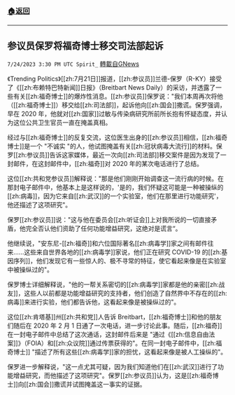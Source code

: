 ###  [:house:返回](README.md)
---


## 参议员保罗将福奇博士移交司法部起诉
`7/24/2023 3:30 PM UTC Spirit_` [轉載自GNews](https://gnews.org/articles/1484055)




《Trending Politics》[[zh:7月21日]]报道，[[zh:参议员]]兰德-保罗（R-KY）接受了《[[zh:布赖特巴特新闻]]日报》（Breitbart News Daily）的采访，并透露了一些有关[[zh:福奇博士]]的爆炸性消息。[[zh:参议员]]保罗说："我们本周再次将他（[[zh:福奇博士]]）移交给[[zh:司法部]]，起诉他向[[zh:国会]]撒谎。保罗强调，早在 2020 年，他就对[[zh:国家]]过敏与传染病研究所前所长抱有怀疑态度，并认为这位公共卫生官员一直在掩盖真相。

经过与[[zh:福奇博士]]的反复交流，这位医生出身的[[zh:参议员]]相信，[[zh:福奇博士]]是一个 "不诚实 "的人，他试图掩盖有关[[zh:冠状病毒大流行]]的材料。保罗[[zh:参议员]]告诉这家媒体，最近一次向[[zh:司法部]]移交案件是因为发现了一封邮件，在这封邮件中，[[zh:福奇]]对 2020 年的某次电话进行了总结。

这位[[zh:共和党参议员]]解释说："那是他们刚刚开始调查这一流行病的时候。在那封电子邮件中，他基本上是这样说的，'是的，我们怀疑这可能是一种被操纵的[[zh:病毒]]，因为它来自[[zh:武汉]]的一个实验室，他们在那里进行功能研究'，他还描述了这项研究"。

保罗[[zh:参议员]]说："这与他在委员会[[zh:听证会]]上对我所说的一切直接矛盾，他完全否认他们资助了任何功能增益研究，这绝对是谎言“。

他继续说，"安东尼-[[zh:福奇]]和六位国际著名[[zh:病毒学]]家之间有邮件往来......这些来自世界各地的[[zh:病毒学]]家说，他们正在研究 COVID-19 的[[zh:基因序列]]，他们发现它有一些惊人的、极不寻常的特征，使它看起来像是在实验室中被操纵过的"。

保罗博士详细解释说，"他的一帮关系密切的[[zh:病毒学]]家都是他的亲密[[zh:战友]]，这些人以前都是功能增益研究的支持者，他们创造了自然界中不存在的[[zh:病毒]]来进行实验，他们都告诉他，这看起来像是被操纵过的"。

这位[[zh:肯塔基]]州[[zh:共和党]]人告诉 Breitbart，[[zh:福奇博士]]和他的朋友们随后在 2020 年 2 月 1 日通了一次电话，进一步讨论此事。随后，[[zh:福奇]]在一封电子邮件中总结了这次通话，这封邮件后来是 "通过《[[zh:信息自由法案]]》（FOIA）和[[zh:众议院]]通过传票获得的"。在同一封电子邮件中，[[zh:福奇博士]] "描述了所有这些[[zh:病毒学]]家的担忧，这看起来像是被人工操纵的"。

保罗进一步解释说，"这一点尤其可疑，因为我们知道他们在[[zh:武汉]]进行了功能增益研究，而他描述了这项研究"。保罗[[zh:参议员]]认为，这是[[zh:福奇博士]]向[[zh:国会]]撒谎并试图掩盖这一事实的证据。


